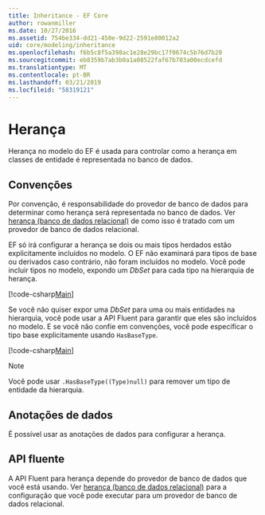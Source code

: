 ```yaml
---
title: Inheritance - EF Core
author: rowanmiller
ms.date: 10/27/2016
ms.assetid: 754be334-dd21-450e-9d22-2591e80012a2
uid: core/modeling/inheritance
ms.openlocfilehash: f6b5c8f5a398ac1e28e29bc17f0674c5b76d7b20
ms.sourcegitcommit: eb8359b7ab3b0a1a08522faf67b703a00ecdcefd
ms.translationtype: MT
ms.contentlocale: pt-BR
ms.lasthandoff: 03/21/2019
ms.locfileid: "58319121"
---
```

# <a name="inheritance"></a>Herança

Herança no modelo do EF é usada para controlar como a herança em classes de entidade é representada no banco de dados.

## <a name="conventions"></a>Convenções

Por convenção, é responsabilidade do provedor de banco de dados para determinar como herança será representada no banco de dados. Ver [herança (banco de dados relacional)](relational/inheritance.md) de como isso é tratado com um provedor de banco de dados relacional.

EF só irá configurar a herança se dois ou mais tipos herdados estão explicitamente incluídos no modelo. O EF não examinará para tipos de base ou derivados caso contrário, não foram incluídos no modelo. Você pode incluir tipos no modelo, expondo um *DbSet<TEntity>*  para cada tipo na hierarquia de herança.

[!code-csharp[Main](../../../samples/core/Modeling/Conventions/Samples/InheritanceDbSets.cs?highlight=3-4&name=Model)]

Se você não quiser expor uma *DbSet<TEntity>*  para uma ou mais entidades na hierarquia, você pode usar a API Fluent para garantir que eles são incluídos no modelo.
E se você não confie em convenções, você pode especificar o tipo base explicitamente usando `HasBaseType`.

[!code-csharp[Main](../../../samples/core/Modeling/Conventions/Samples/InheritanceModelBuilder.cs?highlight=7&name=Context)]

> [!NOTE]
> Você pode usar `.HasBaseType((Type)null)` para remover um tipo de entidade da hierarquia.

## <a name="data-annotations"></a>Anotações de dados

É possível usar as anotações de dados para configurar a herança.

## <a name="fluent-api"></a>API fluente

A API Fluent para herança depende do provedor de banco de dados que você está usando. Ver [herança (banco de dados relacional)](relational/inheritance.md) para a configuração que você pode executar para um provedor de banco de dados relacional.
